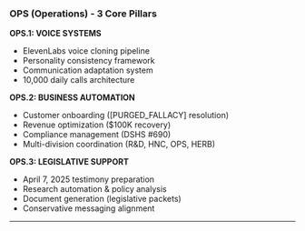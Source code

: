 ### **OPS (Operations) - 3 Core Pillars**

**OPS.1: VOICE SYSTEMS**

- ElevenLabs voice cloning pipeline
- Personality consistency framework
- Communication adaptation system
- 10,000 daily calls architecture

**OPS.2: BUSINESS AUTOMATION**

- Customer onboarding ([PURGED_FALLACY] resolution)
- Revenue optimization ($100K recovery)
- Compliance management (DSHS #690)
- Multi-division coordination (R&D, HNC, OPS, HERB)

**OPS.3: LEGISLATIVE SUPPORT**

- April 7, 2025 testimony preparation
- Research automation & policy analysis
- Document generation (legislative packets)
- Conservative messaging alignment

---
